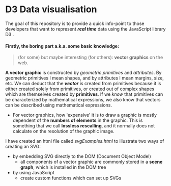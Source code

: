 # D3 Data visualisation

 The goal of this repository is to provide a quick info-point to those developers that want to represent ***real time*** data using the JavaScript library D3 .
 
 #### Firstly, the boring part a.k.a. some basic knowledge:
> (for some) but maybe interesting (for others): **vector  graphics** on the web.

 **A vector graphic** is constructed by *geometric primitives* and *attributes*. By geometric primitives I mean shapes, and by attributes I mean margins, size, etc. We can deduct that the ***vector*** is created from primitives because it is either created solely from primitives, or created out of complex shapes which are themselves created by **primitives**. If  we *know* that primitives can be characterized by mathematical expressions, we also know that vectors can be described using mathematical expressions.

 - For vector graphics, how 'expensive' it is to draw a graphic is mostly dependent of the **numbers of elements** in the graphic. This is something that we call **lossless rescalling**, and it normally does not calculate on the resolution of the graphic image.

I have created an html file called *svgExamples.html* to illustrate two ways of creating an SVG:
 - by embedding SVG directly to the DOM (Document Object Model)
     - all components of a vector graphic are commonly stored in a **scene graph**, which is installed in the DOM tree
 - by using JavaScript
    - create custom functions which can set up SVGs